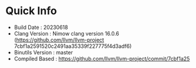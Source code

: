 # Quick Info
* Build Date : 20230618
* Clang Version : Nimow clang version 16.0.6 (https://github.com/llvm/llvm-project 7cbf1a2591520c2491aa35339f227775f4d3adf6)
* Binutils Version : master
* Compiled Based : https://github.com/llvm/llvm-project/commit/7cbf1a25

